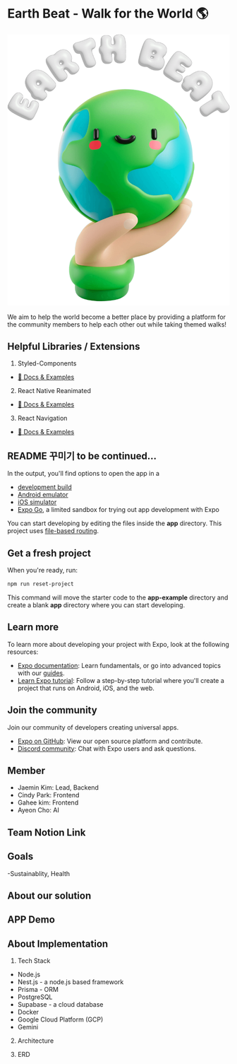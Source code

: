# Earth Beat - Walk for the World 🌎

![Logo](./assets/images/earth-beat-logo.png)

We aim to help the world become a better place by providing a platform for the community members to help each other out while taking themed walks!

## Helpful Libraries / Extensions

1. Styled-Components
- [📄 Docs & Examples](https://styled-components.com/)

2. React Native Reanimated
- [📄 Docs & Examples](https://docs.swmansion.com/react-native-reanimated/docs/fundamentals/getting-started)

3. React Navigation
- [📄 Docs & Examples](https://reactnavigation.org/docs/getting-started)

## README 꾸미기 to be continued...

In the output, you'll find options to open the app in a

- [development build](https://docs.expo.dev/develop/development-builds/introduction/)
- [Android emulator](https://docs.expo.dev/workflow/android-studio-emulator/)
- [iOS simulator](https://docs.expo.dev/workflow/ios-simulator/)
- [Expo Go](https://expo.dev/go), a limited sandbox for trying out app development with Expo

You can start developing by editing the files inside the **app** directory. This project uses [file-based routing](https://docs.expo.dev/router/introduction).

## Get a fresh project

When you're ready, run:

```bash
npm run reset-project
```

This command will move the starter code to the **app-example** directory and create a blank **app** directory where you can start developing.

## Learn more

To learn more about developing your project with Expo, look at the following resources:

- [Expo documentation](https://docs.expo.dev/): Learn fundamentals, or go into advanced topics with our [guides](https://docs.expo.dev/guides).
- [Learn Expo tutorial](https://docs.expo.dev/tutorial/introduction/): Follow a step-by-step tutorial where you'll create a project that runs on Android, iOS, and the web.

## Join the community

Join our community of developers creating universal apps.

- [Expo on GitHub](https://github.com/expo/expo): View our open source platform and contribute.
- [Discord community](https://chat.expo.dev): Chat with Expo users and ask questions.

## Member
- Jaemin Kim: Lead, Backend
- Cindy Park: Frontend
- Gahee kim: Frontend
- Ayeon Cho: AI

## Team Notion Link

## Goals
-Sustainablity, Health 

## About our solution 


## APP Demo

## About Implementation
1. Tech Stack
- Node.js
- Nest.js - a node.js based framework
- Prisma - ORM
- PostgreSQL
- Supabase - a cloud database
- Docker
- Google Cloud Platform (GCP)
- Gemini

2. Architecture


3. ERD
